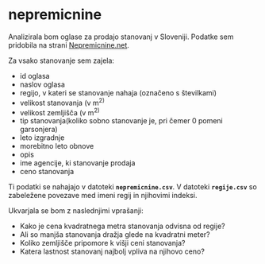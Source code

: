 # nepremicnine

Analizirala bom oglase za prodajo stanovanj v Sloveniji. Podatke sem pridobila na strani
[Nepremicnine.net](https://www.nepremicnine.net/).

Za vsako stanovanje sem zajela:
* id oglasa
* naslov oglasa
* regijo, v kateri se stanovanje nahaja (označeno s številkami)
* velikost stanovanja (v m<sup>2)
* velikost zemljišča (v m<sup>2)
* tip stanovanja(koliko sobno stanovanje je, pri čemer 0 pomeni garsonjera)
* leto izgradnje
* morebitno leto obnove
* opis
* ime agencije, ki stanovanje prodaja
* ceno stanovanja

Ti podatki se nahajajo v datoteki **`nepremicnine.csv`**.
V datoteki **`regije.csv`** so zabeležene povezave med imeni regij in njihovimi indeksi.

Ukvarjala se bom z naslednjimi vprašanji:
* Kako je cena kvadratnega metra stanovanja odvisna od regije?
* Ali so manjša stanovanja dražja glede na kvadratni meter?
* Koliko zemljišče pripomore k višji ceni stanovanja?
* Katera lastnost stanovanj najbolj vpliva na njihovo ceno?